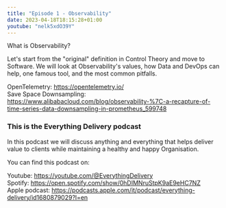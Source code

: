 ```yaml
---
title: "Episode 1 - Observability"
date: 2023-04-18T18:15:28+01:00
youtube: "nelk5xdO39Y"
---
```


What is Observability?

<!--more-->

Let's start from the "original" definition in Control Theory and move to Software. We will look at Observability's values, how Data and DevOps can help, one famous tool, and the most common pitfalls.

OpenTelemetry: https://opentelemetry.io/  
Save Space Downsampling: https://www.alibabacloud.com/blog/observability-%7C-a-recapture-of-time-series-data-downsampling-in-prometheus_599748

### This is the Everything Delivery podcast

In this podcast we will discuss anything and everything that helps deliver value to clients while maintaining a healthy and happy Organisation.

You can find this podcast on:

Youtube: https://youtube.com/@EverythingDelivery  
Spotify: https://open.spotify.com/show/0hDIMNruStpK9aE9eHC7NZ  
Apple podcast: https://podcasts.apple.com/it/podcast/everything-delivery/id1680879029?l=en